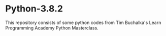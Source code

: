# Python-3.8.2

This repository consists of some python codes from Tim Buchalka's Learn Programming Academy Python Masterclass.
